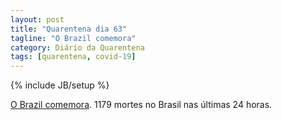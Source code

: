 ```yaml
---
layout: post
title: "Quarentena dia 63"
tagline: "O Brazil comemora"
category: Diário da Quarentena
tags: [quarentena, covid-19]
---
```

{% include JB/setup %}

[O Brazil comemora](https://twitter.com/secomvc/status/1262512833574719488).
1179 mortes no Brasil nas últimas 24 horas.
